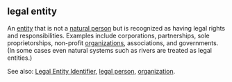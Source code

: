 ## legal entity

<p class="c8"><span>An </span><span class="c2"><a class="c3" href="#h.5imtbzl1f4xo">entity</a></span><span>&nbsp;that is not a </span><span class="c2"><a class="c3" href="#h.yx4qb6dcjdvj">natural person</a></span><span>&nbsp;but is recognized as having legal rights and responsibilities. Examples include corporations, partnerships, sole proprietorships, non-profit </span><span class="c2"><a class="c3" href="#h.z27mp1358pi9">organizations</a></span><span class="c0">, associations, and governments. (In some cases even natural systems such as rivers are treated as legal entities.)</span></p><p class="c8"><span>See also: </span><span class="c2"><a class="c3" href="#h.tvqq4mlccuun">Legal Entity Identifier</a></span><span>, </span><span class="c2"><a class="c3" href="#h.a2q7i8my0jte">legal person</a></span><span>, </span><span class="c2"><a class="c3" href="#h.z27mp1358pi9">organization</a></span><span>.</span></p>

